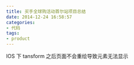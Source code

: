 ```yaml
---
title: 买手全球购活动首尔站项目总结
date: 2014-12-24 16:58:57
categories:
- 代码
tags:
- product
---
```


IOS 下 tansform 之后页面不会重绘导致元素无法显示
